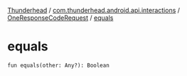 [Thunderhead](../../index.md) / [com.thunderhead.android.api.interactions](../index.md) / [OneResponseCodeRequest](index.md) / [equals](./equals.md)

# equals

`fun equals(other: Any?): Boolean`